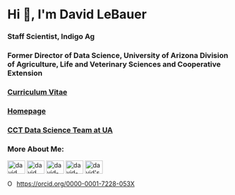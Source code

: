 # Hi 👋, I'm David LeBauer

### Staff Scientist, Indigo Ag

### Former Director of Data Science, University of Arizona Division of Agriculture, Life and Veterinary Sciences and Cooperative Extension


<!--
<p><img align="left" src="https://github-readme-stats.vercel.app/api/top-langs?username=dlebauer&show_icons=true&locale=en&layout=compact" alt="dlebauer" /></p>

<p>&nbsp;<img align="center" src="https://github-readme-stats.vercel.app/api?username=dlebauer&show_icons=true&locale=en" alt="dlebauer" /></p>
-->

### [Curriculum Vitae](https://github.com/dlebauer/vita/raw/master/dlebauer-full-vita.pdf)

### [Homepage](https://davidlebauer.com)

### [CCT Data Science Team at UA](https://datascience.cct.arizona.edu)

### More About Me:

<p align="left">
<a href="https://twitter.com/dlebauer" target="blank"><img align="center" src="https://cdn.jsdelivr.net/npm/simple-icons@3.0.1/icons/twitter.svg" alt="david lebauer's twitter handle is dlebauer" height="30" width="40" /></a>
<a href="https://linkedin.com/in/dlebauer" target="blank"><img align="center" src="https://cdn.jsdelivr.net/npm/simple-icons@3.0.1/icons/linkedin.svg" alt="david lebauer's linked in account" height="30" width="40" /></a>
<a href="https://stackoverflow.com/users/david-lebauer" target="blank"><img align="center" src="https://cdn.jsdelivr.net/npm/simple-icons@3.0.1/icons/stackoverflow.svg" alt="david-lebauer's stackoverflow account" height="30" width="40" /></a>
<a href="https://scholar.google.com/citations?user=Y___s5cAAAAJ" target="blank"><img align="center" src="https://cdn.jsdelivr.net/npm/simple-icons@3.0.1/icons/googlescholar.svg" alt="david-lebauer's stackoverflow account" height="30" width="40" /></a>
<a href="mailto:dlebauer@arizona.edu" target="blank"><img align="center" src="https://cdn.jsdelivr.net/npm/simple-icons@3.0.1/icons/gmail.svg" alt="david's email address is dlebauer at arizona dot edu" height="30" width="40" /></a>
</p>

<div itemscope itemtype="https://schema.org/Person"><a itemprop="sameAs" content="https://orcid.org/0000-0001-7228-053X" href="https://orcid.org/0000-0001-7228-053X" target="orcid.widget" rel="me noopener noreferrer" style="vertical-align:top;"><img src="https://orcid.org/sites/default/files/images/orcid_16x16.png" style="width:1em;margin-right:.5em;" alt="ORCID iD icon">https://orcid.org/0000-0001-7228-053X</a></div>
